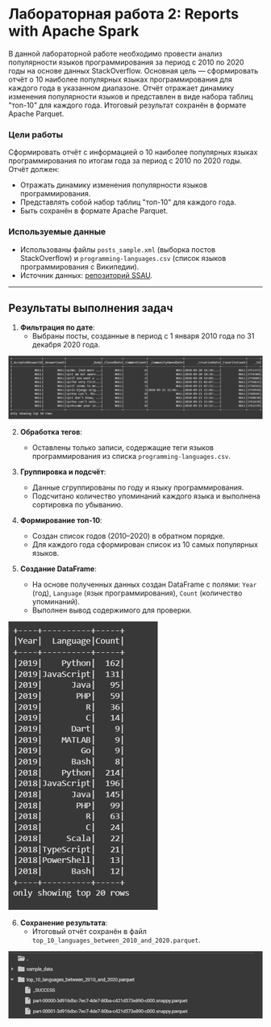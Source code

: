 # Лабораторная работа 2: Reports with Apache Spark

В данной лабораторной работе необходимо провести анализ 
популярности языков программирования за период с 2010 по 2020 годы 
на основе данных StackOverflow. Основная цель — сформировать отчёт о 
10 наиболее популярных языках программирования для каждого года в указанном диапазоне. 
Отчёт отражает динамику изменения популярности языков и представлен в виде набора таблиц "топ-10" для каждого года. 
Итоговый результат сохранён в формате Apache Parquet.

### Цели работы
Сформировать отчёт с информацией о 10 наиболее популярных языках программирования по итогам года за период с 2010 по 2020 годы. 
Отчёт должен:
- Отражать динамику изменения популярности языков программирования.
- Представлять собой набор таблиц "топ-10" для каждого года.
- Быть сохранён в формате Apache Parquet.

### Используемые данные
- Использованы файлы `posts_sample.xml` (выборка постов StackOverflow) и `programming-languages.csv` (список языков программирования с Википедии).
- Источник данных: [репозиторий SSAU](https://git.ai.ssau.ru/tk/big_data).

---

## Результаты выполнения задач

1. **Фильтрация по дате**:
   - Выбраны посты, созданные в период с 1 января 2010 года по 31 декабря 2020 года.

![1.png](assets%2F1.png)

2. **Обработка тегов**:
   - Оставлены только записи, содержащие теги языков программирования из списка `programming-languages.csv`.



3. **Группировка и подсчёт**:
   - Данные сгруппированы по году и языку программирования.
   - Подсчитано количество упоминаний каждого языка и выполнена сортировка по убыванию.



4. **Формирование топ-10**:
   - Создан список годов (2010–2020) в обратном порядке.
   - Для каждого года сформирован список из 10 самых популярных языков.



5. **Создание DataFrame**:
   - На основе полученных данных создан DataFrame с полями: `Year` (год), `Language` (язык программирования), `Count` (количество упоминаний).
   - Выполнен вывод содержимого для проверки.

![5.png](assets%2F5.png)

6. **Сохранение результата**:
   - Итоговый отчёт сохранён в файл `top_10_languages_between_2010_and_2020.parquet`.

![6.png](assets%2F6.png)
